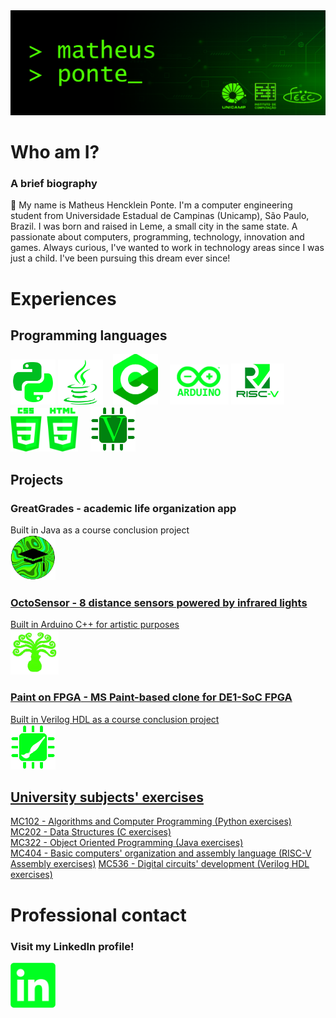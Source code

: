 <picture>
  <img alt="" src="https://github.com/matheusheusmat/matheusheusmat/blob/master/Principal.png">
</picture>

# **Who am I?**
### A brief biography ###
<p>👋 My name is Matheus Hencklein Ponte. I'm a computer engineering student from Universidade Estadual de Campinas (Unicamp), São Paulo, Brazil. I was born and raised in Leme, a small city in the same state. A passionate about computers, programming, technology, innovation and games. Always curious, I've wanted to work in technology areas since I was just a child. I've been pursuing this dream ever since!
</p>

# **Experiences**
## Programming languages ##
<p>
<picture><img alt="Python" src="https://github.com/matheusheusmat/matheusheusmat/blob/master/IconPython.png" width="72" height="72"></picture>
<picture><img alt="Java" src="https://github.com/matheusheusmat/matheusheusmat/blob/master/IconJava.png" width="72" height="72"></picture>&nbsp;&nbsp;&nbsp;
<picture><img alt="C" src="https://github.com/matheusheusmat/matheusheusmat/blob/master/IconC.png" width="72" height="81"></picture>&nbsp;&nbsp;&nbsp;&nbsp;
<picture><img alt="Arduino" src="https://github.com/matheusheusmat/matheusheusmat/blob/master/IconArduino.png" width="94" height="64"></picture>
<picture><img alt="RISC-V" src="https://github.com/matheusheusmat/matheusheusmat/blob/master/IconRiscV.png" width="85" height="66"></picture>&nbsp;
<picture><img alt="HTML5 and CSS3" src="https://github.com/matheusheusmat/matheusheusmat/blob/master/IconHTMLCSS.png" width="108" height="70"></picture>&nbsp;&nbsp;&nbsp;&nbsp;
<picture><img alt="Verilog" src="https://github.com/matheusheusmat/matheusheusmat/blob/master/IconVerilog.png" width="72" height="72"></picture>
</p>


## Projects ##
### **GreatGrades** - academic life organization app ###
<p>
Built in Java as a course conclusion project<br>
<a href="https://github.com/lcardosott/greatGrades"><img alt="GreatGrades" src="https://github.com/matheusheusmat/matheusheusmat/blob/master/IconGreatGrades.png" width="72" height="72">
</p>

### **OctoSensor** - 8 distance sensors powered by infrared lights ###
<p>
Built in Arduino C++ for artistic purposes<br>
<a href="https://github.com/jupgit/octosensor"><img alt="OctoSensor" src="https://github.com/matheusheusmat/matheusheusmat/blob/master/IconOctoSensor.png" width="77" height="72">
</p>

### **Paint on FPGA** - MS Paint-based clone for DE1-SoC FPGA ###
<p>
Built in Verilog HDL as a course conclusion project<br>
<a href="https://github.com/ic-unicamp/2024s1-mc613-projeto-triunvirato"><img alt="Paint on FPGA" src="https://github.com/matheusheusmat/matheusheusmat/blob/master/IconPaintFPGA.png" width="72" height="72">
</p>

## University subjects' exercises ##
[MC102 - Algorithms and Computer Programming (Python exercises)](https://github.com/matheusheusmat/MC102)<br>
[MC202 - Data Structures (C exercises)](https://github.com/matheusheusmat/MC202)<br>
[MC322 - Object Oriented Programming (Java exercises)](https://github.com/matheusheusmat/mc322-turmaB)<br>
[MC404 - Basic computers' organization and assembly language (RISC-V Assembly exercises)](https://github.com/matheusheusmat/MC404)
[MC536 - Digital circuits' development (Verilog HDL exercises)](https://github.com/matheusheusmat/MC536)<br>


# **Professional contact**
### Visit my LinkedIn profile! ###
<p>
<a href="https://www.linkedin.com/in/matheus-hencklein-ponte"><img alt="LinkedIn" src="https://github.com/matheusheusmat/matheusheusmat/blob/master/IconLinkedin.png" width="72" height="72">
</p>